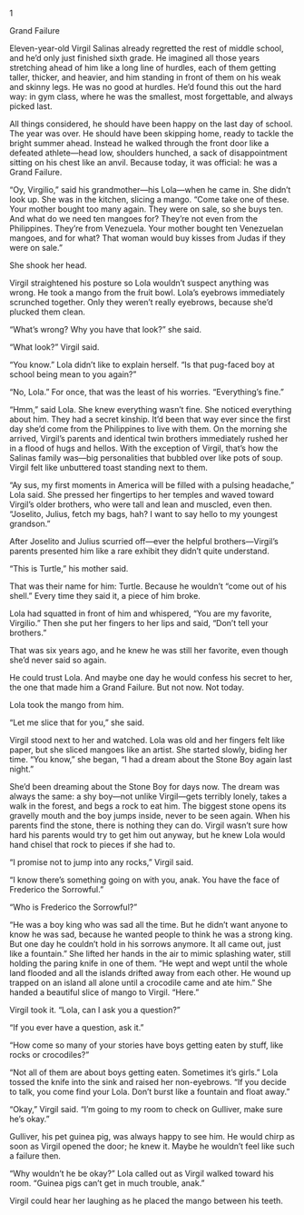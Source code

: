 1

Grand Failure



Eleven-year-old Virgil Salinas already regretted the rest of middle school, and he’d only just finished sixth grade. He imagined all those years stretching ahead of him like a long line of hurdles, each of them getting taller, thicker, and heavier, and him standing in front of them on his weak and skinny legs. He was no good at hurdles. He’d found this out the hard way: in gym class, where he was the smallest, most forgettable, and always picked last.

All things considered, he should have been happy on the last day of school. The year was over. He should have been skipping home, ready to tackle the bright summer ahead. Instead he walked through the front door like a defeated athlete—head low, shoulders hunched, a sack of disappointment sitting on his chest like an anvil. Because today, it was official: he was a Grand Failure.

“Oy, Virgilio,” said his grandmother—his Lola—when he came in. She didn’t look up. She was in the kitchen, slicing a mango. “Come take one of these. Your mother bought too many again. They were on sale, so she buys ten. And what do we need ten mangoes for? They’re not even from the Philippines. They’re from Venezuela. Your mother bought ten Venezuelan mangoes, and for what? That woman would buy kisses from Judas if they were on sale.” 

She shook her head. 

Virgil straightened his posture so Lola wouldn’t suspect anything was wrong. He took a mango from the fruit bowl. Lola’s eyebrows immediately scrunched together. Only they weren’t really eyebrows, because she’d plucked them clean.

“What’s wrong? Why you have that look?” she said.

“What look?” Virgil said.

“You know.” Lola didn’t like to explain herself. “Is that pug-faced boy at school being mean to you again?”

“No, Lola.” For once, that was the least of his worries. “Everything’s fine.”

“Hmm,” said Lola. She knew everything wasn’t fine. She noticed everything about him. They had a secret kinship. It’d been that way ever since the first day she’d come from the Philippines to live with them. On the morning she arrived, Virgil’s parents and identical twin brothers immediately rushed her in a flood of hugs and hellos. With the exception of Virgil, that’s how the Salinas family was—big personalities that bubbled over like pots of soup. Virgil felt like unbuttered toast standing next to them.

“Ay sus, my first moments in America will be filled with a pulsing headache,” Lola said. She pressed her fingertips to her temples and waved toward Virgil’s older brothers, who were tall and lean and muscled, even then. “Joselito, Julius, fetch my bags, hah? I want to say hello to my youngest grandson.”

After Joselito and Julius scurried off—ever the helpful brothers—Virgil’s parents presented him like a rare exhibit they didn’t quite understand.

“This is Turtle,” his mother said. 

That was their name for him: Turtle. Because he wouldn’t “come out of his shell.” Every time they said it, a piece of him broke.

Lola had squatted in front of him and whispered, “You are my favorite, Virgilio.” Then she put her fingers to her lips and said, “Don’t tell your brothers.”

That was six years ago, and he knew he was still her favorite, even though she’d never said so again.

He could trust Lola. And maybe one day he would confess his secret to her, the one that made him a Grand Failure. But not now. Not today.

Lola took the mango from him.

“Let me slice that for you,” she said.

Virgil stood next to her and watched. Lola was old and her fingers felt like paper, but she sliced mangoes like an artist. She started slowly, biding her time. “You know,” she began, “I had a dream about the Stone Boy again last night.”

She’d been dreaming about the Stone Boy for days now. The dream was always the same: a shy boy—not unlike Virgil—gets terribly lonely, takes a walk in the forest, and begs a rock to eat him. The biggest stone opens its gravelly mouth and the boy jumps inside, never to be seen again. When his parents find the stone, there is nothing they can do. Virgil wasn’t sure how hard his parents would try to get him out anyway, but he knew Lola would hand chisel that rock to pieces if she had to. 

“I promise not to jump into any rocks,” Virgil said. 

“I know there’s something going on with you, anak. You have the face of Frederico the Sorrowful.”

“Who is Frederico the Sorrowful?”

“He was a boy king who was sad all the time. But he didn’t want anyone to know he was sad, because he wanted people to think he was a strong king. But one day he couldn’t hold in his sorrows anymore. It all came out, just like a fountain.” She lifted her hands in the air to mimic splashing water, still holding the paring knife in one of them. “He wept and wept until the whole land flooded and all the islands drifted away from each other. He wound up trapped on an island all alone until a crocodile came and ate him.” She handed a beautiful slice of mango to Virgil. “Here.”

Virgil took it. “Lola, can I ask you a question?”

“If you ever have a question, ask it.”

“How come so many of your stories have boys getting eaten by stuff, like rocks or crocodiles?”

“Not all of them are about boys getting eaten. Sometimes it’s girls.” Lola tossed the knife into the sink and raised her non-eyebrows. “If you decide to talk, you come find your Lola. Don’t burst like a fountain and float away.”

“Okay,” Virgil said. “I’m going to my room to check on Gulliver, make sure he’s okay.” 

Gulliver, his pet guinea pig, was always happy to see him. He would chirp as soon as Virgil opened the door; he knew it. Maybe he wouldn’t feel like such a failure then.

“Why wouldn’t he be okay?” Lola called out as Virgil walked toward his room. “Guinea pigs can’t get in much trouble, anak.”

Virgil could hear her laughing as he placed the mango between his teeth.

